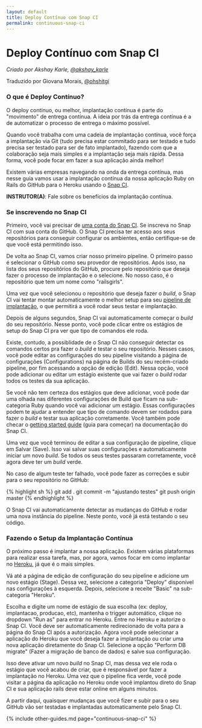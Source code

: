 ```yaml
---
layout: default
title: Deploy Contínuo com Snap CI
permalink: continuous-snap-ci
---
```


# Deploy Contínuo com Snap CI

*Criado por Akshay Karle, [@akshay_karle](https://twitter.com/akshay_karle)*

Traduzido por Giovana Morais, [@ohshitgi](https://twitterl.com/ohshitgi)

### O que é Deploy Contínuo?

O deploy contínuo, ou melhor, implantação contínua é parte do "movimento" de
entrega contínua. A ideia por trás da entrega contínua é a de automatizar o
processo de entrega o máximo possível.

Quando você trabalha com uma cadeia de implantação contínua, você força a
implantação via Git (tudo precisa estar commitado para ser testado e tudo
precisa ser testado para ser de fato implantado), fazendo com que a colaboração
seja mais simples e a implantação seja mais rápida. Dessa forma, você pode focar
em fazer a sua aplicação ainda melhor!

Existem várias empresas navegando na onda da entrega contínua, mas nesse guia
vamos usar a implantação contínua da nossa aplicação Ruby on Rails do GitHub
para o Heroku usando o [Snap CI](https://snap-ci.com).

__INSTRUTOR(A)__: Fale sobre os benefícios da implantação contínua.

### Se inscrevendo no Snap CI

Primeiro, você vai precisar de [uma conta do Snap CI](https://snap-ci.com/).
Se inscreva no Snap CI com sua conta do GitHub. O Snap CI precisa ter acesso aos seus
repositórios para conseguir configurar os ambientes, então certifique-se de que
você está permitindo isso.

De volta ao Snap CI, vamos criar nosso primeiro pipeline. O primeiro passo é
selecionar o GitHub como seu provedor de repositórios. Após isso, na lista dos seus
repositórios do GitHub, procure pelo repositório que deseja fazer o processo
de implantação e o selecione.
No nosso caso, é o repositório que tem um nome como "railsgirls".

Uma vez que você selecionou o repositório que deseja fazer o <em lang="en">build</em>, o Snap
CI vai tentar montar automaticamente o melhor setup para seu
[pipeline de implantação](http://martinfowler.com/bliki/DeploymentPipeline.html),
o que permitirá a você rodar seus testar e implantação.

Depois de alguns segundos, Snap CI vai automaticamente começar o <em lang="en">build</em> do
seu repositório. Nesse ponto, você pode clicar entre os estágios de setup do
Snap CI pra ver que tipo de comandos ele roda.

Existe, contudo, a possiblidade de o Snap CI não conseguir detectar os comandos
certos pra fazer o <em lang="en">build</em> e testar o seu repositório. Nesses casos, você pode editar
as configurações do seu pipeline visitando a página de configurações
(Configurations) na página de Builds do seu recém-criado pipeline, por fim
acessando a opção de edição (Edit). Nessa opção, você pode adicionar ou editar
um estágio existente que vai fazer o <em lang="en">build</em> rodar todos os testes da sua
aplicação.

Se você não tem certeza dos estágios que deve adicionar, você pode dar uma
olhada nas diferentes configurações de Build que ficam na sub-categoria Ruby quando
você vai adicionar um estágio. Essas configurações podem te ajudar a entender que
tipo de comando devem ser rodados para fazer o <em lang="en">build</em> e testar sua aplicação
corretamente. Você também pode checar o
[getting started guide](https://docs.snap-ci.com/getting-started/) (guia para
começar) na documentação do Snap CI.

Uma vez que você terminou de editar a sua configuração de pipeline, clique em
Salvar (Save). Isso vai salvar suas configurações e automaticamente iniciar um novo
<em lang="en">build</em>. Se todos os seus testes passaram corretamente, você agora deve ter um
<em lang="en">build</em> verde.

No caso de algum teste ter falhado, você pode fazer as correções e subir para
o seu repositório no GitHub:

{% highlight sh %}
git add .
git commit -m "ajustando testes"
git push origin master
{% endhighlight %}

O Snap CI vai automaticamente detectar as mudanças do GitHub e rodar uma nova
instância do pipeline. Neste ponto, você já está testando o seu código.

### Fazendo o Setup da Implantação Contínua

O próximo passo é implantar a nossa aplicação. Existem várias plataformas para
realizar essa tarefa, mas, por agora, vamos focar em como implantar no
[Heroku](https://www.heroku.com/), já que é o mais simples.

Vá até a página de edição de configuração do seu pipeline e adicione um novo
estágio (Stage). Dessa vez, selecione a categoria "Deploy" disponível nas
configurações à esquerda. Depois, selecione a receite "Basic" na sub-categoria
"Heroku".

Escolha e digite um nome de estágio de sua escolha (ex: deploy, implantacao,
producao, etc), mantenha o trigger automático, clique no dropdown "Run as" para
entrar no Heroku. Entre no Heroku e autorize o Snap CI. Você deve ser
automaticamente redirecionado de volta para a página do Snap CI após a
autorização. Agora você pode selecionar a aplicação do Heroku que você deseja
fazer a implantação ou criar uma nova aplicação diretamente do Snap CI.
Selecione a opção "Perform DB migrate" (Fazer a migração de banco de dados) e
salve sua configuração.

Isso deve ativar um novo <em lang="en">build</em> no Snap CI, mas dessa vez ele roda o estágio que
você acabou de criar, que é responsável por fazer a implantação no Heroku. Uma
vez que o pipeline fica verde, você pode visitar a página da aplicação no
Heroku onde você implantou direto do Snap CI e sua aplicação rails deve estar
online em alguns minutos.

A partir daqui, quaisquer mudanças que você fizer e subir para o seu GitHub vão
ser testadas e implantadas automaticamente pelo Snap CI.

{% include other-guides.md page="continuous-snap-ci" %}
